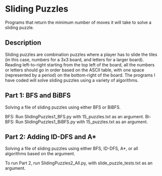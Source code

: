 # Sliding Puzzles
Programs that return the minimum number of moves it will take to solve a sliding puzzle.

## Description
Sliding puzzles are combination puzzles where a player has to slide the tiles (in this case, numbers for a 3x3 board, and letters for a larger board). Reading left-to-right starting from the top left of the board, all the numbers or letters should go in order based on the ASCII table, with one space (represented by a period) on the bottom-right of the board. The programs I have coded will solve sliding puzzles using a variety of algorithms.

## Part 1: BFS and BiBFS
Solving a file of sliding puzzles using either BFS or BiBFS.

BFS: Run SlidingPuzzles1_BFS.py with 15_puzzles.txt as an argument.
Bi-BFS: Run SlidingPuzzles1_BiBFS.py with 15_puzzles.txt as an argument.

## Part 2: Adding ID-DFS and A*
Solving a file of sliding puzzles using either BFS, ID-DFS, A*, or all algorithms based on the argument.

To run Part 2, run SlidingPuzzles2_All.py, with slide_puzzle_tests.txt as an argument.